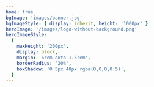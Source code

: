 ```yaml
---
home: true
bgImage: 'images/banner.jpg'
bgImageStyle: { display: inherit, height: '1000px' }
heroImage: '/images/logo-without-background.png'
heroImageStyle:
  {
    maxHeight: '200px',
    display: block,
    margin: '6rem auto 1.5rem',
    borderRadius: '20%',
    boxShadow: '0 5px 48px rgba(0,0,0,0.5)',
  }
---
```


<script>
// import homeMixin from '../.vuepress/mixins/home'
const homeMixin = require('../.vuepress/mixins/home.js')
export default {
  mixins: [homeMixin],
}
</script>
